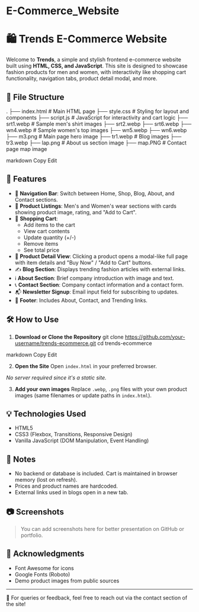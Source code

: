 # E-Commerce_Website
# 🛍️ Trends E-Commerce Website

Welcome to **Trends**, a simple and stylish frontend e-commerce website built using **HTML, CSS, and JavaScript**. This site is designed to showcase fashion products for men and women, with interactivity like shopping cart functionality, navigation tabs, product detail modal, and more.

## 📁 File Structure

.
├── index.html # Main HTML page
├── style.css # Styling for layout and components
├── script.js # JavaScript for interactivity and cart logic
├── srt1.webp # Sample men's shirt images
├── srt2.webp
├── srt6.webp
├── wn4.webp # Sample women's top images
├── wn5.webp
├── wn6.webp
├── m3.png # Main page hero image
├── tr1.webp # Blog images
├── tr3.webp
├── lap.png # About us section image
├── map.PNG # Contact page map image

markdown
Copy
Edit

## 🚀 Features

- 🔗 **Navigation Bar**: Switch between Home, Shop, Blog, About, and Contact sections.
- 🧥 **Product Listings**: Men's and Women's wear sections with cards showing product image, rating, and "Add to Cart".
- 🛒 **Shopping Cart**:
  - Add items to the cart
  - View cart contents
  - Update quantity (+/-)
  - Remove items
  - See total price
- 🧾 **Product Detail View**: Clicking a product opens a modal-like full page with item details and "Buy Now" / "Add to Cart" buttons.
- ✍️ **Blog Section**: Displays trending fashion articles with external links.
- ℹ️ **About Section**: Brief company introduction with image and text.
- 📞 **Contact Section**: Company contact information and a contact form.
- 📬 **Newsletter Signup**: Email input field for subscribing to updates.
- 👣 **Footer**: Includes About, Contact, and Trending links.

## 🛠️ How to Use

1. **Download or Clone the Repository**
git clone https://github.com/your-username/trends-ecommerce.git
cd trends-ecommerce

markdown
Copy
Edit

2. **Open the Site**
Open `index.html` in your preferred browser.

_No server required since it's a static site._

3. **Add your own images**
Replace `.webp`, `.png` files with your own product images (same filenames or update paths in `index.html`).

## 💡 Technologies Used

- HTML5
- CSS3 (Flexbox, Transitions, Responsive Design)
- Vanilla JavaScript (DOM Manipulation, Event Handling)

## 📌 Notes

- No backend or database is included. Cart is maintained in browser memory (lost on refresh).
- Prices and product names are hardcoded.
- External links used in blogs open in a new tab.

## 📷 Screenshots

> You can add screenshots here for better presentation on GitHub or portfolio.

## 🙌 Acknowledgments

- Font Awesome for icons
- Google Fonts (Roboto)
- Demo product images from public sources

---

📧 For queries or feedback, feel free to reach out via the contact section of the site!
